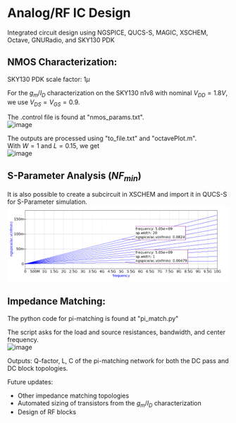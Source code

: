 # Analog/RF IC Design
Integrated circuit design using NGSPICE, QUCS-S, MAGIC, XSCHEM, Octave, GNURadio, and SKY130 PDK  
    
  ## NMOS Characterization: <br>
  SKY130 PDK scale factor: $1\mu$  
    
  For the $g_m/I_D$ characterization on the SKY130 n1v8 with nominal $V_{DD} = 1.8V$, we use $V_{DS} = V_{GS} = 0.9$.  
    
  The .control file is found at "nmos_params.txt".  
  ![image](https://user-images.githubusercontent.com/68108648/189139513-27d8c8e9-e24c-48c2-9aa1-373771ba58a9.png)  
  
  The outputs are processed using "to_file.txt" and "octavePlot.m".  
  With $W = 1$ and $L = 0.15$, we get  
  ![image](https://user-images.githubusercontent.com/68108648/189141591-299aa053-5f16-4afa-9294-84bfea33ee0c.png)
    
  ## S-Parameter Analysis ($NF_{min}$)
  It is also possible to create a subcircuit in XSCHEM and import it in QUCS-S for S-Parameter simulation. 
  ![image](https://github.com/emmanestallo/IC-Design/blob/main/circuits-pub/LNA/s-param/1v8_lvt_nfmin.png)
    
  ## Impedance Matching: <br>   
  The python code for pi-matching is found at "pi_match.py"  
    
  The script asks for the load and source resistances, bandwidth, and center frequency.    
  ![image](https://user-images.githubusercontent.com/68108648/189143356-e0a54d42-b421-49e6-a767-51435a7b635c.png)
    
  Outputs: Q-factor, L, C of the pi-matching network for both the DC pass and DC block topologies.  
    
  Future updates: 
  * Other impedance matching topologies 
  * Automated sizing of transistors from the $g_m/I_D$ characterization 
  * Design of RF blocks 
